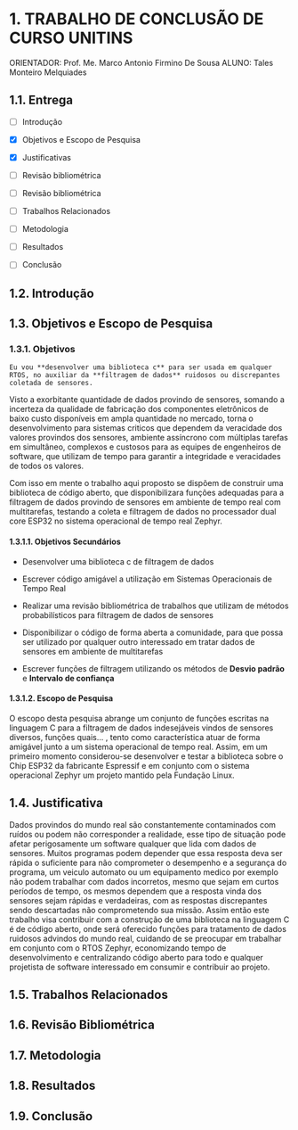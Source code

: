 # 1. TRABALHO DE CONCLUSÃO DE CURSO UNITINS
ORIENTADOR: Prof. Me. Marco Antonio Firmino De Sousa
ALUNO: Tales Monteiro Melquiades

## 1.1. Entrega

- [ ] Introdução
- [X] Objetivos e Escopo de Pesquisa
- [X] Justificativas
- [ ] Revisão bibliométrica
- [ ] Revisão bibliométrica
- [ ] Trabalhos Relacionados
- [ ] Metodologia
- [ ] Resultados
- [ ] Conclusão


## 1.2. Introdução


## 1.3. Objetivos e Escopo de Pesquisa

### 1.3.1. Objetivos
```OKR 
Eu vou **desenvolver uma biblioteca c** para ser usada em qualquer RTOS, no auxiliar da **filtragem de dados** ruidosos ou discrepantes coletada de sensores. 
```
Visto a exorbitante quantidade de dados provindo de sensores, somando a incerteza da qualidade de fabricação dos componentes eletrônicos de baixo custo disponíveis em ampla quantidade no mercado, torna o desenvolvimento para sistemas criticos que dependem da veracidade dos valores provindos dos sensores, ambiente assíncrono com múltiplas tarefas em simultâneo, complexos e custosos para as equipes de engenheiros de software, que utilizam de tempo para garantir a integridade e veracidades de todos os valores. 

Com isso em mente o trabalho aqui proposto se dispõem de construir uma biblioteca de código aberto, que disponibilizara funções adequadas para a filtragem de dados provindo de sensores em ambiente de tempo real com multitarefas, testando a coleta e filtragem de dados no processador dual core ESP32 no sistema operacional de tempo real Zephyr.

#### 1.3.1.1. Objetivos Secundários
- Desenvolver uma biblioteca c de filtragem de dados

- Escrever código amigável a utilização em Sistemas Operacionais de Tempo Real

- Realizar uma revisão bibliométrica de trabalhos que utilizam de métodos probabilísticos para filtragem de dados de sensores   

- Disponibilizar o código de forma aberta a comunidade, para que possa ser utilizado por qualquer outro interessado em tratar dados de sensores em ambiente de multitarefas

- Escrever funções de filtragem utilizando os métodos de **Desvio padrão** e **Intervalo de confiança**

#### 1.3.1.2. Escopo de Pesquisa

O escopo desta pesquisa abrange um conjunto de funções escritas na linguagem C para a filtragem de dados indesejáveis vindos de sensores diversos, funções quais... , tento como característica atuar de forma amigável junto a um sistema operacional de tempo real. Assim, em um primeiro momento considerou-se desenvolver e testar a biblioteca sobre o Chip ESP32 da fabricante Espressif e em conjunto com o sistema operacional Zephyr um projeto mantido pela Fundação Linux.  

## 1.4. Justificativa

Dados provindos do mundo real são constantemente contaminados com ruídos ou podem não corresponder a realidade, esse tipo de situação pode afetar perigosamente um software qualquer que lida com dados de sensores. Muitos programas podem depender que essa resposta deva ser rápida o suficiente para não comprometer o desempenho e a segurança do programa, um veiculo automato ou um equipamento medico por exemplo não podem trabalhar com dados incorretos, mesmo que sejam em curtos períodos de tempo, os mesmos dependem que a resposta vinda dos sensores sejam rápidas e verdadeiras, com as respostas discrepantes sendo descartadas não comprometendo sua missão. Assim então este trabalho visa contribuir com a construção de uma biblioteca na linguagem C é de código aberto, onde será oferecido funções para tratamento de dados ruidosos advindos do mundo real, cuidando de se preocupar em trabalhar em conjunto com o RTOS Zephyr, economizando tempo de desenvolvimento e centralizando código aberto para todo e qualquer projetista de software interessado em consumir e contribuir ao projeto.

## 1.5. Trabalhos Relacionados


## 1.6. Revisão Bibliométrica


## 1.7. Metodologia


## 1.8. Resultados


## 1.9. Conclusão

